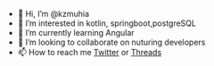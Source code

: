 - 👋 Hi, I’m @kzmuhia
- 👀 I’m interested in kotlin, springboot,postgreSQL
- 🌱 I’m currently learning Angular
- 💞️ I’m looking to collaborate on nuturing developers
- 📫 How to reach me [Twitter](https://twitter.com/kzmuhia) or [Threads](https://www.threads.net/@kzmuhia)

<!---
kzmuhia/kzmuhia is a ✨ special ✨ repository because its `README.md` (this file) appears on your GitHub profile.
You can click the Preview link to take a look at your changes.
--->
